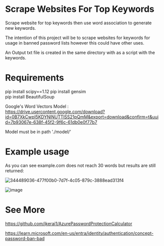 # Scrape Websites For Top Keywords  

Scrape website for top keywords then use word association to generate new keywords.

The intention of this project will be to scrape websites for keywords for usage in banned password lists however this could have other uses.

An Output txt file is created in the same directory with as a script with the keywords.  

# Requirements
pip install scipy==1.12
pip install gensim  
pip install BeautifulSoup

Google's Word Vectors Model : https://drive.usercontent.google.com/download?id=0B7XkCwpI5KDYNlNUTTlSS21pQmM&export=download&confirm=t&uuid=7b93067e-638f-45f2-9f6c-61db0e0f77b7  

Model must be in path './model/'  

# Example usage

As you can see example.com does not reach 30 words but results are still returned:    


![344489036-477f00b0-7d7f-4c05-879c-3888ead313f4](https://github.com/jkerai1/ScrapWebsiteForTopKeywords/assets/55988027/c9c9f1b6-f888-469e-bee5-5ca13f5140f5)


![image](https://github.com/jkerai1/ScrapWebsiteForTopKeywords/assets/55988027/76a92e9b-41fd-478d-94c0-7815284a37f9)


# See More  

https://github.com/jkerai1/AzurePasswordProtectionCalculator  

https://learn.microsoft.com/en-us/entra/identity/authentication/concept-password-ban-bad

